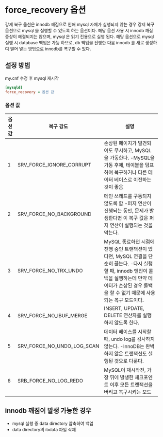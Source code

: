 # force_recovery 옵션

강제 복구 옵션은 innodb 깨짐으로 인해 mysql 자체가 실행되지 않는 경우 강제 복구 옵션으로 mysql 을 실행할 수 있도록 하는 옵션이다.
해당 옵션 사용 시 innodb 깨짐 증상이 해결되지는 않으며, mysql 은 읽기 전용으로 실행 된다.
해당 옵션으로 mysql 실행 시 database 백업은 가능 하므로, db 백업을 진행한 다음 innodb 를 새로 생성하여 밀어 넣는 방법으로 innodb를 복구할 수 있다.

## 설정 방법

my.cnf 수정 후 mysql 재시작

```ini
[mysqld]
force_recovery = 옵션 값
```

### 옵션 값

|옵션 값|복구 강도|설명|
|---|---|---|
|1|SRV_FORCE_IGNORE_CORRUPT|손상된 페이지가 발견되어도 무시하고, MySQL을 가동한다. -MySQL을 가동 후에, 테이블을 덤프하여 복구하거나 다른 데이터 베이스로 이전하는 것이 좋음|
|2|SRV_FORCE_NO_BACKGROUND|메인 쓰레드를 구동되지 않도록 함 -퍼지 연산이 진행되는 동안, 문제가 발생한다면 이 복구 값은 퍼지 연산이 실행되는 것을 막는다.|
|3|SRV_FORCE_NO_TRX_UNDO|MySQL 종료하던 시점에 진행 중인 트랜잭션이 있다면, MySQL 연결을 단순히 끊는다. -다시 실행할 때, innodb 엔진이 롤백을 실행하는데 만약 데이터가 손상된 경우 롤백을 할 수 없기 때문에 사용되는 복구 모드이다.|
|4|SRV_FORCE_NO_IBUF_MERGE|INSERT, UPDATE, DELETE 연산자를 실행하지 않도록 한다.|
|5|SRV_FORCE_NO_UNDO_LOG_SCAN|데이터 베이스를 시작할 때, undo log를 검사하지 않는다. -InnoDB는 완벽하지 않은 트랜잭션도 실행된 것으로 다룬다.|
|6|SRB_FORCE_NO_LOG_REDO|MySQL이 재시작전, 가장 뒤에 발생한 체크포인트 이후 모든 트랜잭션을 버리고 복구시키는 모드|

## innodb 깨짐이 발생 가능한 경우

* mysql 실행 중 data directory 압축하여 백업
* data directory의 ibdata 파일 삭제
